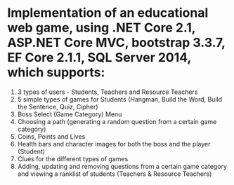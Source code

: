 # Implementation of an educational web game, using .NET Core 2.1, ASP.NET Core MVC, bootstrap 3.3.7, EF Core 2.1.1, SQL Server 2014, which supports:
1. 3 types of users - Students, Teachers and Resource Teachers
2. 5 simple types of games for Students (Hangman, Build the Word, Build the Sentence, Quiz, Cipher)
3. Boss Select (Game Category) Menu 
4. Choosing a path (generating a random question from a certain game category)
5. Coins, Points and Lives
6. Health bars and character images for both the boss and the player (Student)
7. Clues for the different types of games
8. Adding, updating and removing questions from a certain game category and viewing a ranklist of students (Teachers & Resource Teachers)
